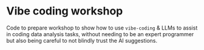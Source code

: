 # Vibe coding workshop

Code to prepare workshop to show how to use `vibe-coding` & LLMs to assist in coding data analysis tasks, without needing to be an expert programmer but also being careful to not blindly trust the AI suggestions.

